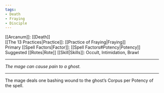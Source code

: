 ```yaml
---
tags:
- Death
- Fraying
- Disciple
---
```


[[Arcanum]]: [[Death]]\
[[The 13 Practices|Practice]]: [[Practice of Fraying|Fraying]]\
Primary [[Spell Factors|Factor]]: [[Spell Factors#Potency|Potency]]\
Suggested [[Rotes|Rote]] [[Skill|Skills]]: Occult, Intimidation, Brawl

---

_The mage can cause pain to a ghost._

---

The mage deals one bashing wound to the ghost’s Corpus per Potency of the spell.